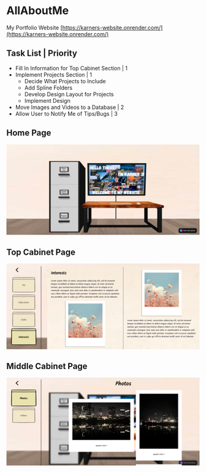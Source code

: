 # AllAboutMe
My Portfolio Website [https://karners-website.onrender.com/](https://karners-website.onrender.com/)

## Task List | Priority
 - Fill In Information for Top Cabinet Section | 1
 - Implement Projects Section | 1
   - Decide What Projects to Include
   - Add Spline Folders
   - Develop Design Layout for Projects
   - Implement Design
 - Move Images and Videos to a Database | 2
 - Allow User to Notify Me of Tips/Bugs | 3

## Home Page
![Home Page](./README_images/HomeScreen.png)

## Top Cabinet Page
![Top Cabinet Page](./README_images/Top%20Cabinet%20Screen.png)

## Middle Cabinet Page
![Middle Cabinet Page](./README_images/Mid%20Cabinet%20Screen.png)